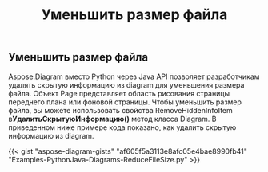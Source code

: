 ﻿---
title: Уменьшить размер файла
type: docs
weight: 50
url: /ru/python-java/reduce-file-size/
description: В этом разделе объясняется, как уменьшить размер файла с diagram на Aspose.Diagram на Python через Java.
---
## **Уменьшить размер файла**
 Aspose.Diagram вместо Python через Java API позволяет разработчикам удалять скрытую информацию из diagram для уменьшения размера файла.
 Объект Page представляет область рисования страницы переднего плана или фоновой страницы. Чтобы уменьшить размер файла, вы можете использовать свойства RemoveHiddenInfoItem в**УдалитьСкрытуюИнформацию()** метод класса Diagram. В приведенном ниже примере кода показано, как удалить скрытую информацию из diagram.

{{< gist "aspose-diagram-gists" "af605f5a3113e8afc05e4bae8990fb41" "Examples-PythonJava-Diagrams-ReduceFileSize.py" >}}
